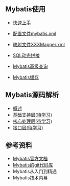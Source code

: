 ## Mybatis使用
- [快速上手](https://github.com/ChenLiang-Vic/Personal-notes/blob/master/Mybatis/doc/%E5%BF%AB%E9%80%9F%E4%B8%8A%E6%89%8B.md)
- [配置文件mybatis.xml](https://github.com/ChenLiang-Vic/Personal-notes/blob/master/Mybatis/doc/%E9%85%8D%E7%BD%AE%E6%96%87%E4%BB%B6Mybatis.xml.md)
- [映射文件XXXMapper.xml](https://github.com/ChenLiang-Vic/Personal-notes/blob/master/Mybatis/doc/%E6%98%A0%E5%B0%84%E6%96%87%E4%BB%B6XXXMapper.xml.md)
- [SQL动态拼接](https://github.com/ChenLiang-Vic/Personal-notes/blob/master/Mybatis/doc/%E5%8A%A8%E6%80%81%E6%8B%BC%E6%8E%A5.md)
- [Mybatis高级查询](https://github.com/ChenLiang-Vic/Personal-notes/blob/master/Mybatis/doc/%E9%AB%98%E7%BA%A7%E6%9F%A5%E8%AF%A2.md)

- [Mybatis缓存](https://github.com/ChenLiang-Vic/Personal-notes/blob/master/Mybatis/doc/%E7%BC%93%E5%AD%98.md)

## Mybatis源码解析
- [概述](https://github.com/ChenLiang-Vic/Personal-notes/blob/master/Mybatis/doc/Mybatis%E6%BA%90%E7%A0%81%E5%88%86%E6%9E%90%E6%A6%82%E8%BF%B0.md)
- [基础支持层(待学习)]()
- [核心处理层(待学习)]()
- [接口层(待学习)]()

## 参考资料
- [Mybatis官方文档](http://www.mybatis.org/mybatis-3/zh/getting-started.html)  
- [Mybatis的git代码库](https://github.com/mybatis/mybatis-3)
- Mybatis从入门到精通
- Mybatis技术内幕